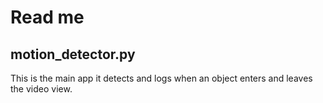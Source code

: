 # Read me


##  motion_detector.py

This is the main app it detects and logs when an object enters and leaves
the video view.